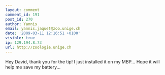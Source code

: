 ```yaml
---
layout: comment
comment_id: 191
post_id: 270
author: Yannis
email: yannis.jaquet@zoo.unige.ch
date: '2009-03-11 12:16:51 +0100'
visible: true
ip: 129.194.8.73
url: http://zoologie.unige.ch
---
```

Hey David, thank you for the tip! I just installed it on my MBP... Hope it will help me save my battery...

